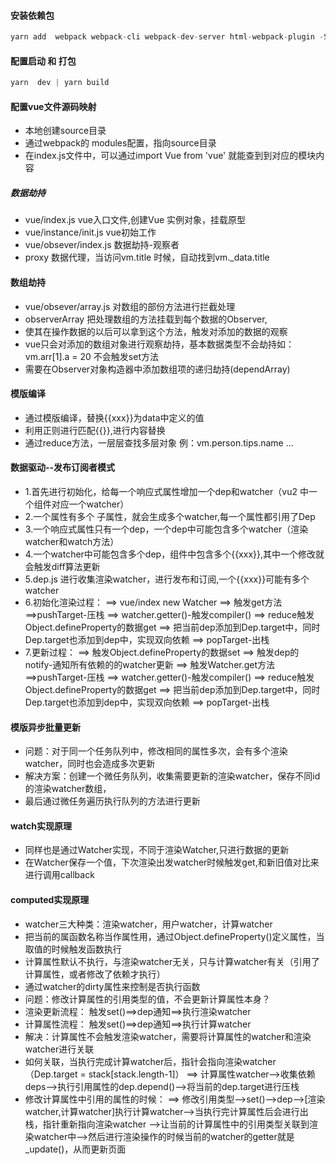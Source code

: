 #### 安装依赖包
```js
yarn add  webpack webpack-cli webpack-dev-server html-webpack-plugin -S
```
#### 配置启动 和 打包
```js
yarn  dev | yarn build
```
#### 配置vue文件源码映射
- 本地创建source目录
- 通过webpack的 modules配置，指向source目录
- 在index.js文件中，可以通过import Vue from 'vue' 就能查到到对应的模块内容

##### 数据劫持
- vue/index.js vue入口文件,创建Vue 实例对象，挂载原型
- vue/instance/init.js vue初始工作
- vue/obsever/index.js 数据劫持-观察者
- proxy 数据代理，当访问vm.title 时候，自动找到vm._data.title

#### 数组劫持
- vue/obsever/array.js 对数组的部份方法进行拦截处理
- observerArray 把处理数组的方法挂载到每个数据的Observer,
- 使其在操作数据的以后可以拿到这个方法，触发对添加的数据的观察
- vue只会对添加的数组对象进行观察劫持，基本数据类型不会劫持如：vm.arr[1].a = 20 不会触发set方法
- 需要在Observer对象构造器中添加数组项的递归劫持(dependArray) 

#### 模版编译
- 通过模版编译，替换{{xxx}}为data中定义的值
- 利用正则进行匹配{{}},进行内容替换
- 通过reduce方法，一层层查找多层对象 例：vm.person.tips.name ...
#### 数据驱动--发布订阅者模式
- 1.首先进行初始化，给每一个响应式属性增加一个dep和watcher（vu2 中一个组件对应一个watcher）
- 2.一个属性有多个 子属性，就会生成多个watcher,每一个属性都引用了Dep
- 3.一个响应式属性只有一个dep，一个dep中可能包含多个watcher（渲染watcher和watch方法）
- 4.一个watcher中可能包含多个dep，组件中包含多个{{xxx}},其中一个修改就会触发diff算法更新
- 5.dep.js 进行收集渲染watcher，进行发布和订阅,一个{{xxx}}可能有多个watcher
- 6.初始化渲染过程：
==> vue/index new Watcher
==> 触发get方法==>pushTarget-压栈
==> watcher.getter()-触发compiler()
==> reduce触发Object.defineProperty的数据get
==> 把当前dep添加到Dep.target中，同时Dep.target也添加到dep中，实现双向依赖
==> popTarget-出栈
- 7.更新过程： 
==> 触发Object.defineProperty的数据set
==> 触发dep的notify-通知所有依赖的的watcher更新
==> 触发Watcher.get方法==>pushTarget-压栈
==> watcher.getter()-触发compiler()
==> reduce触发Object.defineProperty的数据get 
==> 把当前dep添加到Dep.target中，同时Dep.target也添加到dep中，实现双向依赖
==> popTarget-出栈
#### 模版异步批量更新
- 问题：对于同一个任务队列中，修改相同的属性多次，会有多个渲染watcher，同时也会造成多次更新
- 解决方案：创建一个微任务队列，收集需要更新的渲染watcher，保存不同id的渲染watcher数组，
- 最后通过微任务遍历执行队列的方法进行更新
#### watch实现原理
- 同样也是通过Watcher实现，不同于渲染Watcher,只进行数据的更新
- 在Watcher保存一个值，下次渲染出发watcher时候触发get,和新旧值对比来进行调用callback
#### computed实现原理
- watcher三大种类：渲染watcher，用户watcher，计算watcher
- 把当前的属函数名称当作属性用，通过Object.defineProperty()定义属性，当取值的时候触发函数执行
- 计算属性默认不执行，与渲染watcher无关，只与计算watcher有关（引用了计算属性，或者修改了依赖才执行）
- 通过watcher的dirty属性来控制是否执行函数
- 问题：修改计算属性的引用类型的值，不会更新计算属性本身？
- 渲染更新流程： 触发set()==>dep通知==>执行渲染watcher
- 计算属性流程： 触发set()==>dep通知==>执行计算watcher
- 解决：计算属性不会触发渲染watcher，需要将计算属性的watcher和渲染watcher进行关联
- 如何关联，当执行完成计算watcher后，指针会指向渲染watcher（Dep.target = stack[stack.length-1]）
==> 计算属性watcher-->收集依赖deps-->执行引用属性的dep.depend()-->将当前的dep.target进行压栈
- 修改计算属性中引用的属性的时候：
==> 修改引用类型-->set()-->dep-->[渲染watcher,计算watcher]执行计算watcher-->当执行完计算属性后会进行出栈，指针重新指向渲染watcher
-->让当前的计算属性中的引用类型关联到渲染watcher中-->然后进行渲染操作的时候当前的watcher的getter就是_update()，从而更新页面

